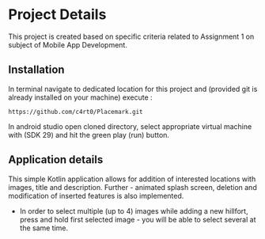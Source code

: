 # Project Details

This project is created based on specific criteria related to Assignment 1 on subject of Mobile App Development.

## Installation

In terminal navigate to dedicated location for this project and (provided git is already installed on your machine) execute :

```
https://github.com/c4rt0/Placemark.git
```
In android studio open cloned directory, select appropriate virtual machine with (SDK 29) and hit the green play (run) button.

## Application details

This simple Kotlin application allows for addition of interested locations with images, title and description. Further - animated splash screen, deletion and modification of inserted features is also implemented.
* In order to select multiple (up to 4) images while adding a new hillfort, press and hold first selected image - you will be able to select several at the same time.